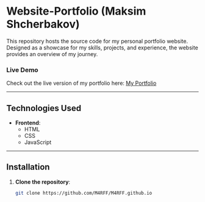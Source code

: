 # Website-Portfolio (Maksim Shcherbakov)

This repository hosts the source code for my personal portfolio website. Designed as a showcase for my skills, projects, and experience, the website provides an overview of my journey.

### Live Demo
Check out the live version of my portfolio here: [My Portfolio](https://m4rff.github.io/)

---

## Technologies Used

- **Frontend**:
  - HTML
  - CSS
  - JavaScript 

---

## Installation

1. **Clone the repository**:
   ```bash
   git clone https://github.com/M4RFF/M4RFF.github.io
